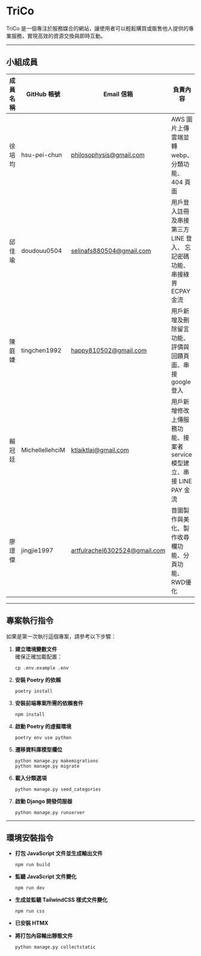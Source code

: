 # TriCo

TriCo 是一個專注於服務媒合的網站，讓使用者可以輕鬆購買或販售他人提供的專業服務，實現高效的資源交換與即時互動。

---

## 小組成員

| 成員名稱 | GitHub 帳號     | Email 信箱                    | 負責內容                                                               |
| -------- | --------------- | ----------------------------- | ---------------------------------------------------------------------- |
| 徐培均   | hsu-pei-chun    | philosophysis@gmail.com       | AWS 圖片上傳雲端並轉 webp、分類功能、404 頁面                      |
| 邱佳瑜   | doudouu0504     | selinafs880504@gmail.com      | 用戶登入註冊及串接第三方 LINE 登入、 忘記密碼功能、串接綠界 ECPAY 金流 |
| 陳庭婕   | tingchen1992    | happy810502@gmail.com         | 用戶新增及刪除留言功能、評價與回饋頁面、串接 google 登入              |
| 賴冠廷   | MichellellehciM | ktlaiktlai@gmail.com          | 用戶新增修改上傳服務功能、接案者 service 模型建立、串接 LINE PAY 金流 |
| 廖璟傑   | jingjie1997     | artfulrachel6302524@gmail.com | 首圖製作與美化、製作收尋欄功能、分頁功能、RWD優化                    |

---

## 專案執行指令

如果是第一次執行這個專案，請參考以下步驟：

1. **建立環境變數文件**  
   確保正確加載配置：

   ```
   cp .env.example .env
   ```

2. **安裝 Poetry 的依賴**

   ```
   poetry install
   ```

3. **安裝前端專案所需的依賴套件**

   ```
   npm install
   ```

4. **啟動 Poetry 的虛擬環境**

   ```
   poetry env use python
   ```

5. **遷移資料庫模型欄位**

   ```
   python manage.py makemigrations
   python manage.py migrate
   ```

6. **載入分類選項**

   ```
   python manage.py seed_categories
   ```

7. **啟動 Django 開發伺服器**
   ```
   python manage.py runserver
   ```

---

## 環境安裝指令

- **打包 JavaScript 文件並生成輸出文件**

  ```
  npm run build
  ```

- **監聽 JavaScript 文件變化**

  ```
  npm run dev
  ```

- **生成並監聽 TailwindCSS 樣式文件變化**

  ```
  npm run css
  ```

- **已安裝 HTMX**

- **將打包內容輸出靜態文件**
  ```
  python manage.py collectstatic
  ```
